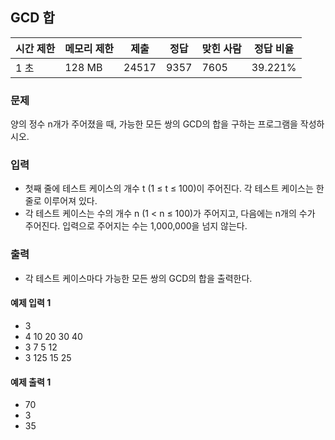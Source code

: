 ## GCD 합
 
|시간 제한|	메모리 제한|	제출|	정답|	맞힌 사람|	정답 비율|
|---|---|---|---|---|---|
|1 초|	128 MB|	24517|	9357|	7605|	39.221%|

### 문제
양의 정수 n개가 주어졌을 때, 가능한 모든 쌍의 GCD의 합을 구하는 프로그램을 작성하시오.

### 입력
- 첫째 줄에 테스트 케이스의 개수 t (1 ≤ t ≤ 100)이 주어진다. 각 테스트 케이스는 한 줄로 이루어져 있다. 
- 각 테스트 케이스는 수의 개수 n (1 < n ≤ 100)가 주어지고, 다음에는 n개의 수가 주어진다. 입력으로 주어지는 수는 1,000,000을 넘지 않는다.

### 출력
- 각 테스트 케이스마다 가능한 모든 쌍의 GCD의 합을 출력한다.

#### 예제 입력 1 
- 3
- 4 10 20 30 40
- 3 7 5 12
- 3 125 15 25

#### 예제 출력 1 
- 70
- 3
- 35